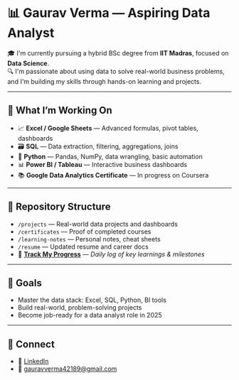 # 📊 Gaurav Verma — Aspiring Data Analyst

🎓 I'm currently pursuing a hybrid BSc degree from **IIT Madras**, focused on **Data Science**.  
🔍 I'm passionate about using data to solve real-world business problems, and I'm building my skills through hands-on learning and projects.

---

## 🚀 What I’m Working On

- 📈 **Excel / Google Sheets** — Advanced formulas, pivot tables, dashboards  
- 🗃️ **SQL** — Data extraction, filtering, aggregations, joins  
- 🐍 **Python** — Pandas, NumPy, data wrangling, basic automation  
- 📊 **Power BI / Tableau** — Interactive business dashboards  
- 📚 **Google Data Analytics Certificate** — In progress on Coursera  

---

## 📂 Repository Structure

- `/projects` — Real-world data projects and dashboards  
- `/certificates` — Proof of completed courses  
- `/learning-notes` — Personal notes, cheat sheets  
- `/resume` — Updated resume and career docs  
- 📘 **[Track My Progress](./PROGRESS.md)** — _Daily log of key learnings & milestones_

---

## 🎯 Goals

- Master the data stack: Excel, SQL, Python, BI tools  
- Build real-world, problem-solving projects  
- Become job-ready for a data analyst role in 2025  

---

## 🔗 Connect

- 💼 [LinkedIn](https://www.linkedin.com/in/gauraverma0)  
- 📧 gauravverma42189@gmail.com

